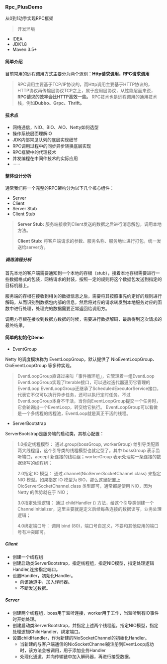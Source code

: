 ### Rpc_PlusDemo
从0到1动手实现RPC框架

> 开发环境
- IDEA
- JDK1.8
- Maven 3.5+
#### 简单介绍
目前常用的远程调用方式主要分为两个派别：**Http请求调用，RPC请求调用**
> RPC调用主要基于TCP/IP协议的，而Http调用主要基于HTTP协议的，HTTP协议再传输层协议TCP之上，属于应用层协议，从性能层面来说，**RPC请求的效率会比HTTP高效一些。**
> RPC技术也是远程调用的通用技术栈，例如**Dubbo、Grpc、Thrift。**
#### 技术点
- 网络通信，NIO、BIO、AIO、Netty如何选型
- 操作系统层面理解IO
- JDK内部常见队列的底层实现细节
- RPC调用过程中的同步异步转换底层实现
- RPC框架中的代理技术
- 并发编程在中间件技术的实际应用
- ······
#### 整体设计分析
通常我们将一个完整的RPC架构分为以下几个核心组件：
- Server
- Client
- Server Stub
- Client Stub
> **Server Stub:** 服务端接收到Client发送的数据之后进行消息解包，调用本地方法。
> 
> **Client Stub:** 将客户端请求的参数、服务名称、服务地址进行打包，统一发送给server方。
##### 调用流程分析
首先本地的客户端需要通知到一个本地的存根（stub），接着本地存根需要进行一些数据格式的包装，网络请求的封装，按照一定的规则将这个数据包发送到指定的目标机器上。

服务端的存根在接收到相关的数据信息之后，需要将其按照事先约定好的规则进行解码，从而识别到数据包内部的信息，然后将对应的请求转发到本地服务对应的函数中进行处理，处理完的数据需要正常返回给调用方。

调用方存根在接收到数据方数据的时候，需要进行数据解码，最后得到这次请求的最终结果。

#### 简单的初始化Demo
- EventGroup

Netty 的调度模块称为 EventLoopGroup，默认提供了 NioEventLoopGroup、OioEventLoopGroup 等多种实现。
> EventLoopGroup直译过来叫「事件循环组」，它管理着一组EventLoop
> EventLoopGroup实现了Iterable接口，可以通过迭代器遍历它管理的EventLoop
> EventLoopGroup还继承了ScheduledExecutorService接口，代表它不仅可以执行异步任务，还可以执行定时任务。不过EventLoopGroup本身不干活，当你向EventLoopGroup提交一个任务时，它会轮询出一个EventLoop，转交给它执行。
> EventLoopGroup可以看做是一个多线程的线程池，EventLoop就是真正干活的线程。
>
- ServerBootstrap

ServerBootstrap是服务端的启动类，其核心配置：
> 1.0指定线程模型： 通过.group(bossGroup, workerGroup) 给引导类配置两大线程组，这个引导类的线程模型也就定型了。其中 bossGroup 表示监听端口，accept 新连接的线程组；workerGroup 表示处理每一条连接的数据读写的线程组；
>
> 2.0指定 IO 模型： 通过.channel(NioServerSocketChannel.class) 来指定 NIO 模型。如果指定 IO 模型为 BIO，那么这里配置上 OioServerSocketChannel.class 类型即可，通常都是使用 NIO，因为 Netty 的优势就在于 NIO；
>
> 3.0指定处理逻辑： 通过 childHandler () 方法，给这个引导类创建一个 ChannelInitializer，这里主要就是定义后续每条连接的数据读写，业务处理逻辑；
>
> 4.0绑定端口号： 调用 bind (80)，端口号自定义，不要和其他应用的端口号有冲突即可。
>

##### Client
- 创建一个线程组
- 创建启动类ServerBootstrap，指定线程组，指定NIO模型，指定处理逻辑Handler,连接指定端口。
- 设置Handler，初始化Handler。
  - 向该通道中，加入译码器。
  - 不断发送数据。

##### Server
- 创建两个线程组，boss用于监听连接，worker用于工作，当监听到有IO事件时开始处理。
- 创建启动类ServerBootstrap，并指定上述两个线程组，指定NIO模型，指定处理逻辑ChildHandler，绑定端口。
- 设置childHandler，作为新建的NioSocketChannel的初始化Handler。
  - 当新建的与客户端通信的NioSocketChannel被注册到EventLoop成功时，该方法会被调用，用于添加业务Handler
  - 处理化通道，并向传输链中加入解码器，再进行接受数据。








